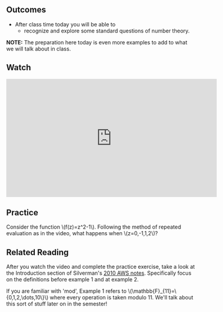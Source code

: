 ## Outcomes

* After class time today you will be able to
    * recognize and explore some standard questions of number theory.


**NOTE:** The preparation here today is even more examples to add to what we will talk about in class.
## Watch 

<iframe width="560" height="315" src="https://www.youtube.com/embed/N92w4e-hrA4" title="YouTube video player" frameborder="0" allow="accelerometer; autoplay; clipboard-write; encrypted-media; gyroscope; picture-in-picture; web-share" allowfullscreen></iframe>

## Practice 

Consider the function \\(f(z)=z^2-1\\). Following the method of repeated evaluation as in the video, what happens when \\(z=0,-1,1,2\\)?

## Related Reading 

After you watch the video and complete the practice exercise, take a look at the Introduction section of Silverman's
[2010 AWS notes](https://swc-math.github.io/aws/2010/2010SilvermanNotes.pdf). Specifically focus on the definitions before example 1 and at example 2.

If you are familiar with 'mod', Example 1 refers to \\(\mathbb{F}_{11}=\\{0,1,2,\\dots,10\\}\\) where every operation is taken modulo 11.  We'll talk about this sort of stuff later on in the semester!




